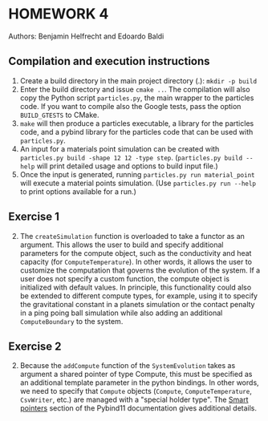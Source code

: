 # HOMEWORK 4

Authors: Benjamin Helfrecht and Edoardo Baldi

## Compilation and execution instructions

1. Create a build directory in the main project directory (.): `mkdir -p build`
2. Enter the build directory and issue `cmake ..`. The compilation will also copy the Python script `particles.py`, the main wrapper to the particles code. If you want to compile also the Google tests, pass the option `BUILD_GTESTS` to CMake.
3. `make` will then produce a particles executable, a library for the particles code,
   and a pybind library for the particles code that can be used with `particles.py`.
4. An input for a materials point simulation can be created with `particles.py build -shape 12 12 -type step`. (`particles.py build --help` will print detailed usage and options to build input file.)
5. Once the input is generated, running `particles.py run material_point` will execute a material points simulation. (Use `particles.py run --help` to print options available for a run.)

## Exercise 1

2. The `createSimulation` function is overloaded to take a functor as an argument.
   This allows the user to build and specify additional parameters for the compute object,
   such as the conductivity and heat capacity (for `ComputeTemperature`). In other words,
   it allows the user to customize the computation that governs the evolution of the system.
   If a user does not specify a custom function, the compute object is initialized
   with default values. In principle, this functionality could also be 
   extended to different compute types, for example, using it to specify the gravitational
   constant in a planets simulation or the contact penalty in a ping poing ball simulation
   while also adding an additional `ComputeBoundary` to the system.

## Exercise 2

2. Because the `addCompute` function of the `SystemEvolution` takes as argument a shared pointer
   of type Compute, this must be specified as an additional template parameter in the
   python bindings. In other words, we need to specify that `Compute` objects
   (`Compute`, `ComputeTemperature`, `CsvWriter`, etc.) are managed with a "special holder type".
   The [Smart pointers](https://pybind11.readthedocs.io/en/stable/advanced/smart_ptrs.html) section of the Pybind11 documentation gives additional details.
